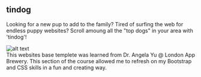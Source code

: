 ## tindog

Looking for a new pup to add to the family? Tired of surfing the web for endless puppy websites? 
Scroll amoung all the "top dogs" in your area with 'tindog'!

![alt text](tindog-gif.gif)
<br>
This websites base templete was learned from Dr. Angela Yu @ London App Brewery. This section of the course allowed me to refresh on my Bootstrap and CSS skills in a fun and creating way. 

